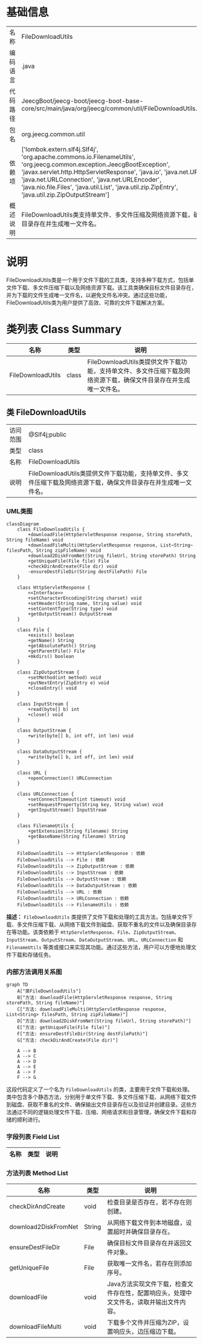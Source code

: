# 基础信息

|      |      |
|------|------|
| 名称 | FileDownloadUtils |
| 编码语言 | .java |
| 代码路径 | JeecgBoot/jeecg-boot/jeecg-boot-base-core/src/main/java/org/jeecg/common/util/FileDownloadUtils.java |
| 包名 | org.jeecg.common.util |
| 依赖项 | ['lombok.extern.slf4j.Slf4j', 'org.apache.commons.io.FilenameUtils', 'org.jeecg.common.exception.JeecgBootException', 'javax.servlet.http.HttpServletResponse', 'java.io', 'java.net.URL', 'java.net.URLConnection', 'java.net.URLEncoder', 'java.nio.file.Files', 'java.util.List', 'java.util.zip.ZipEntry', 'java.util.zip.ZipOutputStream'] |
| 概述说明 | FileDownloadUtils类支持单文件、多文件压缩及网络资源下载，确保目录存在并生成唯一文件名。 |

# 说明

FileDownloadUtils类是一个用于文件下载的工具类，支持多种下载方式，包括单文件下载、多文件压缩下载以及网络资源下载。该工具类确保目标文件目录存在，并为下载的文件生成唯一文件名，以避免文件名冲突。通过这些功能，FileDownloadUtils类为用户提供了高效、可靠的文件下载解决方案。

# 类列表 Class Summary

| 名称   | 类型  | 说明 |
|-------|------|-------------|
| FileDownloadUtils | class | FileDownloadUtils类提供文件下载功能，支持单文件、多文件压缩下载及网络资源下载，确保文件目录存在并生成唯一文件名。 |



## 类 FileDownloadUtils

|      |      |
|------|------|
| 访问范围 | @Slf4j;public |
| 类型 | class |
| 名称 | FileDownloadUtils |
| 说明 | FileDownloadUtils类提供文件下载功能，支持单文件、多文件压缩下载及网络资源下载，确保文件目录存在并生成唯一文件名。 |


### UML类图

```mermaid
classDiagram
    class FileDownloadUtils {
        +downloadFile(HttpServletResponse response, String storePath, String fileName) void
        +downloadFileMulti(HttpServletResponse response, List~String~ filesPath, String zipFileName) void
        +download2DiskFromNet(String fileUrl, String storePath) String
        +getUniqueFile(File file) File
        +checkDirAndCreate(File dir) void
        -ensureDestFileDir(String destFilePath) File
    }

    class HttpServletResponse {
        <<Interface>>
        +setCharacterEncoding(String charset) void
        +setHeader(String name, String value) void
        +setContentType(String type) void
        +getOutputStream() OutputStream
    }

    class File {
        +exists() boolean
        +getName() String
        +getAbsolutePath() String
        +getParentFile() File
        +mkdirs() boolean
    }

    class ZipOutputStream {
        +setMethod(int method) void
        +putNextEntry(ZipEntry e) void
        +closeEntry() void
    }

    class InputStream {
        +read(byte[] b) int
        +close() void
    }

    class OutputStream {
        +write(byte[] b, int off, int len) void
    }

    class DataOutputStream {
        +write(byte[] b, int off, int len) void
    }

    class URL {
        +openConnection() URLConnection
    }

    class URLConnection {
        +setConnectTimeout(int timeout) void
        +setRequestProperty(String key, String value) void
        +getInputStream() InputStream
    }

    class FilenameUtils {
        +getExtension(String filename) String
        +getBaseName(String filename) String
    }

    FileDownloadUtils --> HttpServletResponse : 依赖
    FileDownloadUtils --> File : 依赖
    FileDownloadUtils --> ZipOutputStream : 依赖
    FileDownloadUtils --> InputStream : 依赖
    FileDownloadUtils --> OutputStream : 依赖
    FileDownloadUtils --> DataOutputStream : 依赖
    FileDownloadUtils --> URL : 依赖
    FileDownloadUtils --> URLConnection : 依赖
    FileDownloadUtils --> FilenameUtils : 依赖
```

**描述：**
`FileDownloadUtils` 类提供了文件下载和处理的工具方法，包括单文件下载、多文件压缩下载、从网络下载文件到磁盘、获取不重名的文件以及确保目录存在等功能。该类依赖于 `HttpServletResponse`、`File`、`ZipOutputStream`、`InputStream`、`OutputStream`、`DataOutputStream`、`URL`、`URLConnection` 和 `FilenameUtils` 等类或接口来实现其功能。通过这些方法，用户可以方便地处理文件下载和存储任务。


### 内部方法调用关系图

```mermaid
graph TD
    A["类FileDownloadUtils"]
    B["方法: downloadFile(HttpServletResponse response, String storePath, String fileName)"]
    C["方法: downloadFileMulti(HttpServletResponse response, List<String> filesPath, String zipFileName)"]
    D["方法: download2DiskFromNet(String fileUrl, String storePath)"]
    E["方法: getUniqueFile(File file)"]
    F["方法: ensureDestFileDir(String destFilePath)"]
    G["方法: checkDirAndCreate(File dir)"]

    A --> B
    A --> C
    A --> D
    A --> E
    A --> F
    F --> G
```

这段代码定义了一个名为 `FileDownloadUtils` 的类，主要用于文件下载和处理。类中包含多个静态方法，分别用于单文件下载、多文件压缩下载、从网络下载文件到磁盘、获取不重名的文件、确保输出文件目录存在以及验证并创建目录。这些方法通过不同的逻辑处理文件下载、压缩、网络请求和目录管理，确保文件下载和存储的顺利进行。

### 字段列表 Field List

| 名称  | 类型  | 说明 |
|-------|-------|------|

### 方法列表 Method List

| 名称  | 类型  | 说明 |
|-------|-------|------|
| checkDirAndCreate | void | 检查目录是否存在，若不存在则创建。 |
| download2DiskFromNet | String | 从网络下载文件到本地磁盘，设置超时并确保目录存在。 |
| ensureDestFileDir | File | 确保目标文件目录存在并返回文件对象。 |
| getUniqueFile | File | 获取唯一文件名，若存在则添加序号。 |
| downloadFile | void | Java方法实现文件下载，检查文件存在性，配置响应头，处理中文文件名，读取并输出文件内容。 |
| downloadFileMulti | void | 下载多个文件并压缩为ZIP，设置响应头，边压缩边下载。 |




